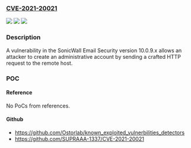 ### [CVE-2021-20021](https://cve.mitre.org/cgi-bin/cvename.cgi?name=CVE-2021-20021)
![](https://img.shields.io/static/v1?label=Product&message=Email%20Security&color=blue)
![](https://img.shields.io/static/v1?label=Version&message=n%2Fa&color=blue)
![](https://img.shields.io/static/v1?label=Vulnerability&message=CWE-269%3A%20Improper%20Privilege%20Management&color=brighgreen)

### Description

A vulnerability in the SonicWall Email Security version 10.0.9.x allows an attacker to create an administrative account by sending a crafted HTTP request to the remote host.

### POC

#### Reference
No PoCs from references.

#### Github
- https://github.com/Ostorlab/known_exploited_vulnerbilities_detectors
- https://github.com/SUPRAAA-1337/CVE-2021-20021

